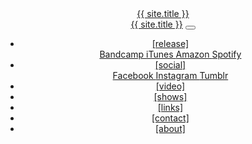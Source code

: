 <!DOCTYPE html>
<html lang="en">
  <head>
    <title>{{ site.title }}</title>
    <meta charset="UTF-8">
    <meta name="viewport" content="width=device-width, initial-scale=1, shrink-to-fit=no">
    <link rel="apple-touch-icon" sizes="180x180" href="./apple-touch-icon.png">
    <link rel="icon" type="image/png" sizes="32x32" href="./favicon-32x32.png">
    <link rel="icon" type="image/png" sizes="16x16" href="./favicon-16x16.png">
    <link rel="manifest" href="./site.webmanifest">
    <meta name="msapplication-TileColor" content="#da532c">
    <meta name="theme-color" content="#ffffff">
    <meta property="og:image" content="./images/bio.jpg">
    <link rel="stylesheet" href="https://stackpath.bootstrapcdn.com/bootstrap/4.3.1/css/bootstrap.min.css" integrity="sha384-ggOyR0iXCbMQv3Xipma34MD+dH/1fQ784/j6cY/iJTQUOhcWr7x9JvoRxT2MZw1T" crossorigin="anonymous">
    <link href="https://fonts.googleapis.com/css?family=Playfair+Display:400,900&display=swap" rel="stylesheet">
    <script src="https://kit.fontawesome.com/a32031ea36.js"></script>
    <link rel="stylesheet" href="https://use.typekit.net/qmh2vpz.css">
    <link rel="stylesheet" href="./css/style.css">
  </head>
    <body>
      <header class="text-center mb-3">
        <span class="logo"><a href="/">{{ site.title }}</a></span>
        <nav class="navbar navbar-expand-md navbar-dark bg-transparent mt-0 pt-0">
          <a class="navbar-brand" href="/">{{ site.title }}</a>
          <button class="navbar-toggler" type="button" data-toggle="collapse" data-target="#navbarSupportedContent" aria-controls="navbarSupportedContent" aria-expanded="false" aria-label="Toggle navigation">
            <span class="navbar-toggler-icon"></span>
          </button>
          <div class="collapse navbar-collapse justify-content-center" id="navbarSupportedContent">
            <ul id="menu-menu" class="navbar-nav">
              <li class="nav-item dropdown">
                <a href="http://www.baathhaus.com/release/" class="nav-link text-lowercase" data-toggle="dropdown">[release]</a>
                <div class="dropdown-menu">
                  <a target="_blank" href="https://baathhaus.bandcamp.com/album/baathhaus" class="nav-link">
                    <i class="fab fa-bandcamp fa-2x align-middle"></i> Bandcamp
                  </a>
                    <a target="_blank" href="https://geo.itunes.apple.com/us/album/baathhaus/id1031965291?mt=1&#038;app=music" class="nav-link">
                      <i class="fab fa-itunes fa-2x align-middle"></i> iTunes
                    </a>
                  <a target="_blank" href="https://www.amazon.com/Baathhaus-Explicit-BAATHHAUS/dp/B01486YT94/" class="nav-link">
                    <i class="fab fa-amazon fa-2x align-middle"></i> Amazon
                  </a>
                    <a target="_blank" href="https://open.spotify.com/album/4DaADoyYCr5R7lkgnuVlNd?si=9U2oqHRvR8mlk2iZhKaHiw" class="nav-link">
                      <i class="fab fa-spotify fa-2x align-middle"></i> Spotify
                    </a>
                </div>
              </li>
              <li class="nav-item dropdown">
                <a href="http://www.baathhaus.com/social/" class="nav-link text-lowercase" data-toggle="dropdown">[social]</a>
                <div class="dropdown-menu">
                  <a target="_blank" href="http://www.facebook.com/BAATHHAUS" class="nav-link">
                    <i class="fab fa-facebook-square fa-2x align-middle"></i> Facebook
                  </a>
                  <a target="_blank" href="http://instagram.com/baathhaus" class="nav-link">
                    <i class="fab fa-instagram fa-2x align-middle"></i> Instagram
                  </a>
                  <a target="_blank" href="http://baathhaus.tumblr.com/" class="nav-link">
                    <i class="fab fa-tumblr-square fa-2x align-middle"></i> Tumblr
                  </a>
                </div>
              </li>
              <li class="nav-item">
                <a href="/video" class="nav-link text-lowercase">[video]</a>
              </li>
              <li class="nav-item">
                <a href="/shows" class="nav-link text-lowercase">[shows]</a>
              </li>
              <li class="nav-item">
                <a href="/links" class="nav-link text-lowercase">[links]</a>
              </li>
              <li class="nav-item">
                <a href="/contact" class="nav-link text-lowercase">[contact]</a>
              </li>
              <li class="nav-item">
                <a href="/about" class="nav-link text-lowercase">[about]</a>
              </li>
            </ul>		
          </div>
        </nav>
    </header>
